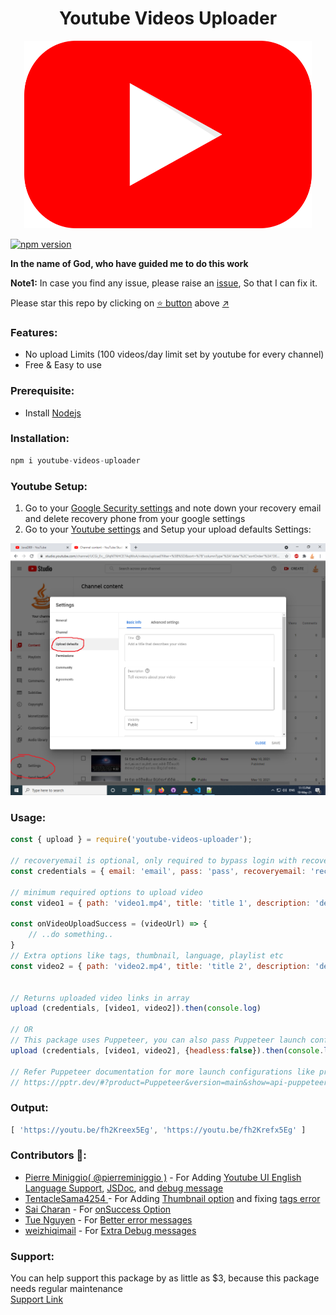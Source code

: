 <h1 align="center">Youtube Videos Uploader</h1>

<p align="center">
  <img width="460" height="300" src="assets/youtube.png">

[![npm version](https://img.shields.io/npm/v/youtube-videos-uploader.svg?style=flat)](https://www.npmjs.com/package/youtube-videos-uploader)

**In the name of God, who have guided me to do this work**

**Note1:** In case you find any issue, please raise an [issue](https://github.com/fawazahmed0/youtube-uploader/issues/new/choose), So that I can fix it.<br>
  
Please star this repo by clicking on [:star: button](#) above [:arrow_upper_right:](#)

### Features:
- No upload Limits (100 videos/day limit set by youtube for every channel)
- Free & Easy to use

### Prerequisite:
- Install [Nodejs](https://nodejs.org/en/)
  
### Installation:
```js
npm i youtube-videos-uploader
```

### Youtube Setup:
1. Go to your [Google Security settings](https://myaccount.google.com/security) and note down your recovery email and delete recovery phone from your google settings
2. Go to your [Youtube settings](https://studio.youtube.com/) and Setup your upload defaults Settings:


![Upload Defaults Settings](assets/defaultsettings.png)
  



### Usage:
```js
const { upload } = require('youtube-videos-uploader');

// recoveryemail is optional, only required to bypass login with recovery email if prompted for confirmation
const credentials = { email: 'email', pass: 'pass', recoveryemail: 'recoveryemail' }

// minimum required options to upload video
const video1 = { path: 'video1.mp4', title: 'title 1', description: 'description 1' }

const onVideoUploadSuccess = (videoUrl) => {
    // ..do something..
}
// Extra options like tags, thumbnail, language, playlist etc
const video2 = { path: 'video2.mp4', title: 'title 2', description: 'description 2', thumbnail:'thumbnail.png', language: 'english', tags: ['video', 'github'], playlist: 'playlist name', onSuccess:onVideoUploadSuccess }


// Returns uploaded video links in array
upload (credentials, [video1, video2]).then(console.log)

// OR
// This package uses Puppeteer, you can also pass Puppeteer launch configuration
upload (credentials, [video1, video2], {headless:false}).then(console.log)

// Refer Puppeteer documentation for more launch configurations like proxy etc
// https://pptr.dev/#?product=Puppeteer&version=main&show=api-puppeteerlaunchoptions
```

### Output:
```js
[ 'https://youtu.be/fh2Kreex5Eg', 'https://youtu.be/fh2Krefx5Eg' ]
```

### Contributors 🎉:
- [Pierre Miniggio( @pierreminiggio )](https://ggio.link/twitter) - For Adding [Youtube UI English Language Support](https://github.com/fawazahmed0/youtube-uploader/pull/16), [JSDoc](https://github.com/fawazahmed0/youtube-uploader/pull/18), and [debug message](https://github.com/fawazahmed0/youtube-uploader/pull/34)
- [TentacleSama4254 ](https://github.com/TentacleSama4254) - For Adding [Thumbnail option](https://github.com/fawazahmed0/youtube-uploader/pull/22) and fixing [tags error](https://github.com/fawazahmed0/youtube-uploader/pull/23)
- [Sai Charan](https://github.com/charan0017) - For [onSuccess Option](https://github.com/fawazahmed0/youtube-uploader/pull/32)
- [Tue Nguyen](https://github.com/TueNguyen2911) - For [Better error messages](https://github.com/fawazahmed0/youtube-uploader/pull/46)
- [weizhiqimail](https://github.com/weizhiqimail) - For [Extra Debug messages](https://github.com/fawazahmed0/youtube-uploader/pull/47)
  
### Support:
You can help support this package by as little as $3, because this package needs regular maintenance<br>
[Support Link](https://fawazahmed0.github.io/donate)

